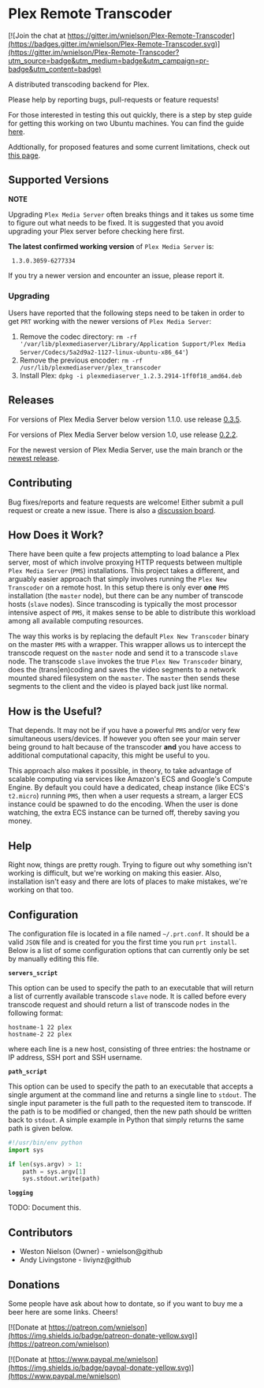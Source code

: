 # Plex Remote Transcoder

[![Join the chat at https://gitter.im/wnielson/Plex-Remote-Transcoder](https://badges.gitter.im/wnielson/Plex-Remote-Transcoder.svg)](https://gitter.im/wnielson/Plex-Remote-Transcoder?utm_source=badge&utm_medium=badge&utm_campaign=pr-badge&utm_content=badge)

A distributed transcoding backend for Plex.

Please help by reporting bugs, pull-requests or feature requests!

For those interested in testing this out quickly, there is a step by
step guide for getting this working on two Ubuntu machines.  You can find the
guide [here](https://github.com/wnielson/Plex-Remote-Transcoder/wiki/Ubuntu-Install).

Addtionally, for proposed features and some current limitations, check out
[this page](https://github.com/wnielson/Plex-Remote-Transcoder/wiki/Improvements-&-Additional-Features).

## Supported Versions

**NOTE**

Upgrading `Plex Media Server` often breaks things and it takes us some time to figure out what needs to be fixed.  It is suggested that you avoid upgrading your Plex server before checking here first.

**The latest confirmed working version** of `Plex Media Server` is:

     1.3.0.3059-6277334
    
If you try a newer version and encounter an issue, please report it.

### Upgrading
Users have reported that the following steps need to be taken in order to get `PRT` working with the newer versions of `Plex Media Server`:

1. Remove the codec directory: `rm -rf '/var/lib/plexmediaserver/Library/Application Support/Plex Media Server/Codecs/5a2d9a2-1127-linux-ubuntu-x86_64'`)
2. Remove the previous encoder: `rm -rf /usr/lib/plexmediaserver/plex_transcoder`
3. Install Plex: `dpkg -i plexmediaserver_1.2.3.2914-1ff0f18_amd64.deb`

## Releases

For versions of Plex Media Server below version 1.1.0. use release [0.3.5](https://github.com/wnielson/Plex-Remote-Transcoder/releases/tag/0.3.5).

For versions of Plex Media Server below version 1.0, use release [0.2.2](https://github.com/wnielson/Plex-Remote-Transcoder/releases/tag/0.2.2).

For the newest version of Plex Media Server, use the main branch or the [newest release](https://github.com/wnielson/Plex-Remote-Transcoder/releases).

## Contributing

Bug fixes/reports and feature requests are welcome!  Either submit a pull request or create a new issue.  There is also a [discussion board](https://gitter.im/wnielson/Plex-Remote-Transcoder).

## How Does it Work?

There have been quite a few projects attempting to load balance a Plex server,
most of which involve proxying HTTP requests between multiple
`Plex Media Server` (`PMS`) installations.  This project takes a different, and
arguably easier approach that simply involves running the `Plex New Transcoder`
on a remote host.  In this setup there is only ever **one** `PMS` installation
(the `master` node), but there can be any number of transcode hosts (`slave`
nodes).  Since transcoding is typically the most processor intensive aspect of
`PMS`, it makes sense to be able to distribute this workload among all available
computing resources.

The way this works is by replacing the default `Plex New Transcoder` binary on
the master `PMS` with a wrapper.  This wrapper allows us to intercept the
transcode request on the `master` node and send it to a transcode `slave` node.
The transcode `slave` invokes the true `Plex New Transcoder` binary, does the
(trans|en)coding and saves the video segments to a network mounted shared
filesystem on the `master`.  The `master` then sends these segments to the
client and the video is played back just like normal.

## How is the Useful?

That depends.  It may not be if you have a powerful `PMS` and/or very few
simultaneous users/devices.  If however you often see your main server being
ground to halt because of the transcoder **and** you have access to additional
computational capacity, this might be useful to you.

This approach also makes it possible, in theory, to take advantage of scalable
computing via services like Amazon's ECS and Google's Compute Engine.  By
default you could have a  dedicated, cheap instance (like ECS's `t2.micro`)
running `PMS`, then when a user requests a stream, a larger ECS instance could
be spawned to do the encoding.  When the user is done watching, the extra ECS
instance can be turned off, thereby saving you money.

## Help

Right now, things are pretty rough.  Trying to figure out why something isn't
working is difficult, but we're working on making this easier.  Also,
installation isn't easy and there are lots of places to make mistakes, we're
working on that too.

## Configuration

The configuration file is located in a file named `~/.prt.conf`.  It should be a
valid `JSON` file and is created for you the first time you run `prt install`.
Below is a list of some configuration options that can currently only be set
by manually editing this file.

**`servers_script`**

This option can be used to specify the path to an executable that will return a
list of currently available transcode `slave` node.  It is called before every
transcode request and should return a list of transcode nodes in the following
format:

```
hostname-1 22 plex
hostname-2 22 plex
```

where each line is a new host, consisting of three entries: the hostname or IP
address, SSH port and SSH username.

**`path_script`**

This option can be used to specify the path to an executable that accepts a
single argument at the command line and returns a single line to `stdout`.  The
single input parameter is the full path to the requested item to transcode.  If
the path is to be modified or changed, then the new path should be written back
to `stdout`.  A simple example in Python that simply returns the same path is
given below.

```python
#!/usr/bin/env python
import sys

if len(sys.argv) > 1:
    path = sys.argv[1]
    sys.stdout.write(path)
```


**`logging`**

TODO: Document this.

## Contributors

* Weston Nielson (Owner) - wnielson@github
* Andy Livingstone - liviynz@github


## Donations

Some people have ask about how to dontate, so if you want to buy me a beer here are some links.  Cheers!

[![Donate at https://patreon.com/wnielson](https://img.shields.io/badge/patreon-donate-yellow.svg)](https://patreon.com/wnielson)

[![Donate at https://www.paypal.me/wnielson](https://img.shields.io/badge/paypal-donate-yellow.svg)](https://www.paypal.me/wnielson)
